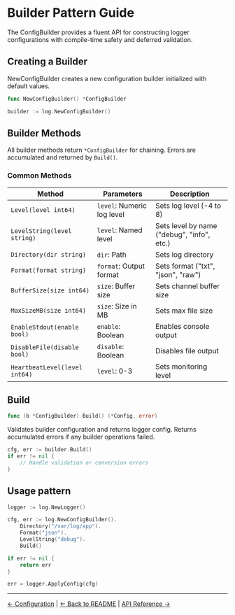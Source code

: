 # Builder Pattern Guide

The ConfigBuilder provides a fluent API for constructing logger configurations with compile-time safety and deferred validation.

## Creating a Builder

NewConfigBuilder creates a new configuration builder initialized with default values.

```go
func NewConfigBuilder() *ConfigBuilder
```

```go
builder := log.NewConfigBuilder()
```

## Builder Methods

All builder methods return `*ConfigBuilder` for chaining. Errors are accumulated and returned by `Build()`.

### Common Methods

| Method | Parameters | Description |
|--------|------------|-------------|
| `Level(level int64)` | `level`: Numeric log level | Sets log level (-4 to 8) |
| `LevelString(level string)` | `level`: Named level | Sets level by name ("debug", "info", etc.) |
| `Directory(dir string)` | `dir`: Path | Sets log directory |
| `Format(format string)` | `format`: Output format | Sets format ("txt", "json", "raw") |
| `BufferSize(size int64)` | `size`: Buffer size | Sets channel buffer size |
| `MaxSizeMB(size int64)` | `size`: Size in MB | Sets max file size |
| `EnableStdout(enable bool)` | `enable`: Boolean | Enables console output |
| `DisableFile(disable bool)` | `disable`: Boolean | Disables file output |
| `HeartbeatLevel(level int64)` | `level`: 0-3 | Sets monitoring level |

## Build

```go
func (b *ConfigBuilder) Build() (*Config, error)
```

Validates builder configuration and returns logger config.
Returns accumulated errors if any builder operations failed.

```go
cfg, err := builder.Build()
if err != nil {
    // Handle validation or conversion errors
}
```

## Usage pattern

```go
logger := log.NewLogger()

cfg, err := log.NewConfigBuilder().
    Directory("/var/log/app").
    Format("json").
    LevelString("debug").
    Build()

if err != nil {
    return err
}

err = logger.ApplyConfig(cfg)
```

---

[← Configuration](configuration.md) | [← Back to README](../README.md) | [API Reference →](api-reference.md)